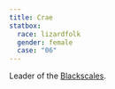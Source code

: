 ```yaml
---
title: Crae
statbox:
  race: lizardfolk
  gender: female
  case: "06"
---
```


Leader of the [Blackscales](../orgs/blackscales).
